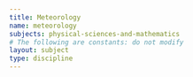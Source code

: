 ```yaml
---
title: Meteorology
name: meteorology
subjects: physical-sciences-and-mathematics
# The following are constants: do not modify
layout: subject
type: discipline
---
```

